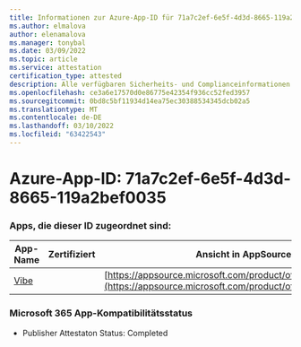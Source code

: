 ```yaml
---
title: Informationen zur Azure-App-ID für 71a7c2ef-6e5f-4d3d-8665-119a2bef0035
ms.author: elmalova
author: elenamalova
ms.manager: tonybal
ms.date: 03/09/2022
ms.topic: article
ms.service: attestation
certification_type: attested
description: Alle verfügbaren Sicherheits- und Complianceinformationen für 71a7c2ef-6e5f-4d3d-8665-119a2bef0035.
ms.openlocfilehash: ce3a6e17570d0e86775e42354f936cc52fed3957
ms.sourcegitcommit: 0bd8c5bf11934d14ea75ec30388534345dcb02a5
ms.translationtype: MT
ms.contentlocale: de-DE
ms.lasthandoff: 03/10/2022
ms.locfileid: "63422543"
---
```

# <a name="azure-app-id-71a7c2ef-6e5f-4d3d-8665-119a2bef0035"></a>Azure-App-ID: 71a7c2ef-6e5f-4d3d-8665-119a2bef0035


### <a name="apps-associated-with-this-id"></a>Apps, die dieser ID zugeordnet sind:
| **App-Name** | **Zertifiziert** | **Ansicht in AppSource** |
|--------------|---------------|-----------------------|
| [Vibe](https://docs.microsoft.com/microsoft-365-app-certification/forward/WA200001721) |  | [https://appsource.microsoft.com/product/office/WA200001721](https://appsource.microsoft.com/product/office/WA200001721) |

### <a name="microsoft-365-app-compliance-status"></a>Microsoft 365 App-Kompatibilitätsstatus
- Publisher Attestaton Status: Completed
